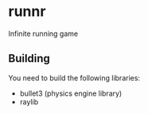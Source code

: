 # runnr

Infinite running game

## Building

You need to build the following libraries:

- bullet3 (physics engine library)
- raylib
